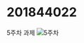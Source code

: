 # 201844022
 5주차 과제
![5주차](https://user-images.githubusercontent.com/65655267/162271118-5c03e0fb-7969-4e33-95d9-a1fec57ead34.PNG)

